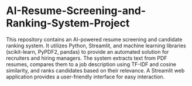 # AI-Resume-Screening-and-Ranking-System-Project
This repository contains an AI-powered resume screening and candidate ranking system. 
It utilizes Python, Streamlit, and machine learning libraries (scikit-learn, PyPDF2, pandas) to provide an automated solution for recruiters and hiring managers. 
The system extracts text from PDF resumes, compares them to a job description using TF-IDF and cosine similarity, and ranks candidates based on their relevance.
A Streamlit web application provides a user-friendly interface for easy interaction.
